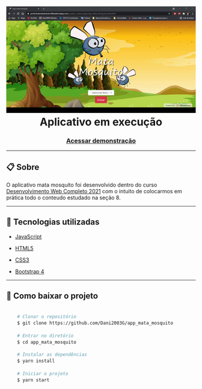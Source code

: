 <h1 align="center">
    <img src="gif/app_mata_mosquito.gif">
    <br>
    <figcaption>Aplicativo em execução</figcaption>
</h1>

<h3 align="center">
    <a href="https://portfoliodanielalmeida.000webhostapp.com/projetos_udemy/Apps/App_Mata_Mosquito/index.html">Acessar demonstração</a>
</h3>

---

## 📋 Sobre
O aplicativo mata mosquito foi desenvolvido dentro do curso [Desenvolvimento Web Completo 2021](https://www.udemy.com/course/web-completo/) com o intuito de colocarmos em prática todo o conteudo estudado na seção 8.

---

## 🚀 Tecnologias utilizadas

- [JavaScript](https://www.w3schools.com/js/default.asp)

- [HTML5](https://www.w3schools.com/html/default.asp)

- [CSS3](https://www.w3schools.com/css/default.asp)

- [Bootstrap 4](https://getbootstrap.com/docs/4.6/getting-started/introduction/)

---

## 📁 Como baixar o projeto
``` bash

    # Clonar o repositório
    $ git clone https://github.com/Dani2003G/app_mata_mosquito

    # Entrar no diretório
    $ cd app_mata_mosquito

    # Instalar as dependências
    $ yarn install

    # Iniciar o projeto
    $ yarn start
```